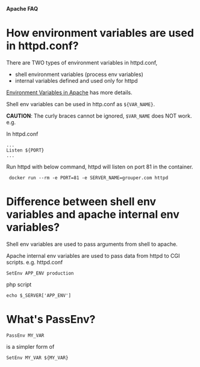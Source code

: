 **Apache FAQ**

# How environment variables are used in httpd.conf?

There are TWO types of environment variables in httpd.conf,
- shell environment variables (process env variables)
- internal variables defined and used only for httpd

[Environment Variables in Apache](https://httpd.apache.org/docs/2.4/env.html) has more details.

Shell env variables can be used in http.conf as ```${VAR_NAME}```.

**CAUTION**: The curly braces cannot be ignored, ```$VAR_NAME``` does NOT work.
e.g. 

In httpd.conf
```
...
Listen ${PORT}
...

```

Run httpd with below command, httpd will listen on port 81 in the container.
```
 docker run --rm -e PORT=81 -e SERVER_NAME=grouper.com httpd

```

# Difference between shell env variables and apache internal env variables?

Shell env variables are used to pass arguments from shell to apache.

Apache internal env variables are used to pass data from httpd to CGI scripts.
e.g.
httpd.conf
```
SetEnv APP_ENV production
```

php script
```
echo $_SERVER['APP_ENV']
```

# What's PassEnv?

```
PassEnv MY_VAR
```

is a simpler form of

```
SetEnv MY_VAR ${MY_VAR}
```
